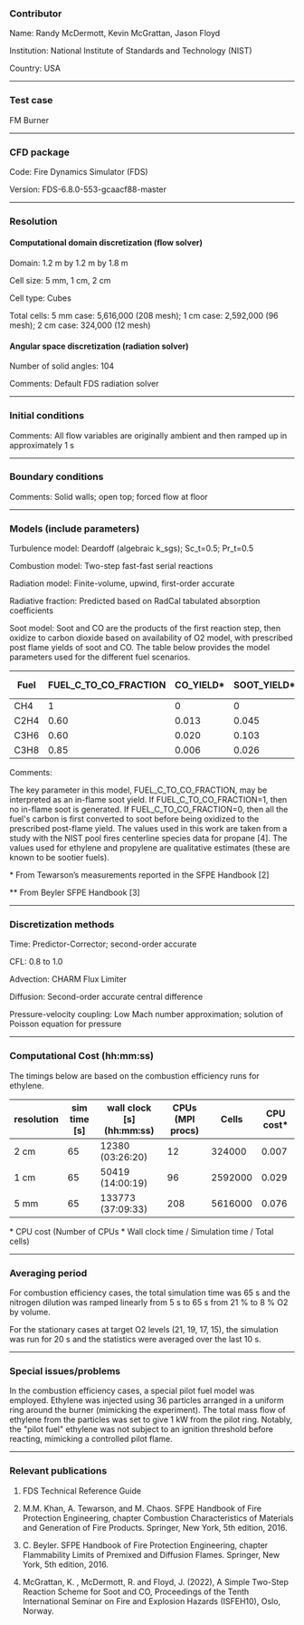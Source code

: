 
### Contributor
Name: Randy McDermott, Kevin McGrattan, Jason Floyd

Institution: National Institute of Standards and Technology (NIST)

Country: USA

------------------

### Test case

FM Burner

------------------

### CFD package
Code: Fire Dynamics Simulator (FDS)

Version: FDS-6.8.0-553-gcaacf88-master

------------------

### Resolution

#### Computational domain discretization (flow solver)
Domain: 1.2 m by 1.2 m by 1.8 m

Cell size: 5 mm, 1 cm, 2 cm

Cell type: Cubes

Total cells: 5 mm case: 5,616,000 (208 mesh); 1 cm case: 2,592,000 (96 mesh); 2 cm case: 324,000 (12 mesh)

#### Angular space discretization (radiation solver)
Number of solid angles: 104

Comments: Default FDS radiation solver

------------------

### Initial conditions
Comments: All flow variables are originally ambient and then ramped up in approximately 1 s

------------------

### Boundary conditions
Comments: Solid walls; open top; forced flow at floor

------------------

### Models (include parameters)
Turbulence model: Deardoff (algebraic k_sgs); Sc_t=0.5; Pr_t=0.5

Combustion model: Two-step fast-fast serial reactions

Radiation model: Finite-volume, upwind, first-order accurate

Radiative fraction: Predicted based on RadCal tabulated absorption coefficients

Soot model: Soot and CO are the products of the first reaction step, then oxidize to carbon dioxide based on availability of O2 model, with prescribed post flame yields of soot and CO.  The table below provides the model parameters used for the different fuel scenarios.

| Fuel  | FUEL_C_TO_CO_FRACTION | CO_YIELD* | SOOT_YIELD* | AIT** (°C)|
|-------|-----------------------|-----------|-------------|-----------|
| CH4   | 1                     | 0         | 0           | 600       |
| C2H4  | 0.60                  | 0.013     | 0.045       | 450       |
| C3H6  | 0.60                  | 0.020     | 0.103       | 457       |
| C3H8  | 0.85                  | 0.006     | 0.026       | 450       |

Comments:

The key parameter in this model, FUEL_C_TO_CO_FRACTION, may be interpreted as an in-flame soot yield.  If FUEL_C_TO_CO_FRACTION=1, then no in-flame soot is generated.  If FUEL_C_TO_CO_FRACTION=0, then all the fuel's carbon is first converted to soot before being oxidized to the prescribed post-flame yield.  The values used in this work are taken from a study with the NIST pool fires centerline species data for propane [4].  The values used for ethylene and propylene are qualitative estimates (these are known to be sootier fuels).

\*  From Tewarson’s measurements reported in the SFPE Handbook [2]

** From Beyler SFPE Handbook [3]

------------------

### Discretization methods
Time: Predictor-Corrector; second-order accurate

CFL: 0.8 to 1.0

Advection: CHARM Flux Limiter

Diffusion: Second-order accurate central difference

Pressure-velocity coupling: Low Mach number approximation; solution of Poisson equation for pressure

------------------

### Computational Cost (hh:mm:ss)

The timings below are based on the combustion efficiency runs for ethylene.

| resolution  | sim time [s] | wall clock [s] (hh:mm:ss) | CPUs (MPI procs) | Cells      |CPU cost* |
|-------------|--------------|---------------------------|------------------|------------|----------|
| 2 cm        | 65           | 12380  (03:26:20)         | 12               | 324000     | 0.007    |
| 1 cm        | 65           | 50419  (14:00:19)         | 96               | 2592000    | 0.029    |
| 5 mm        | 65           | 133773 (37:09:33)         | 208              | 5616000    | 0.076    |

\* CPU cost (Number of CPUs * Wall clock time / Simulation time / Total cells)

------------------

### Averaging period

For combustion efficiency cases, the total simulation time was 65 s and the nitrogen dilution was ramped linearly from 5 s to 65 s from 21 \% to 8 \% O2 by volume.

For the stationary cases at target O2 levels (21, 19, 17, 15), the simulation was run for 20 s and the statistics were averaged over the last 10 s.

------------------

### Special issues/problems

In the combustion efficiency cases, a special pilot fuel model was employed.  Ethylene was injected using 36 particles arranged in a uniform ring around the burner (mimicking the experiment).  The total mass flow of ethylene from the particles was set to give 1 kW from the pilot ring.  Notably, the "pilot fuel" ethylene was not subject to an ignition threshold before reacting, mimicking a controlled pilot flame.

------------------

### Relevant publications
1. FDS Technical Reference Guide

2. M.M. Khan, A. Tewarson, and M. Chaos. SFPE Handbook of Fire Protection Engineering, chapter Combustion Characteristics of Materials and Generation of Fire Products. Springer, New York, 5th edition, 2016.

3. C. Beyler. SFPE Handbook of Fire Protection Engineering, chapter Flammability Limits of Premixed and Diffusion Flames. Springer, New York, 5th edition, 2016.

4. McGrattan, K. , McDermott, R. and Floyd, J. (2022), A Simple Two-Step Reaction Scheme for Soot and CO, Proceedings of the Tenth International Seminar on Fire and Explosion Hazards (ISFEH10), Oslo, Norway.

